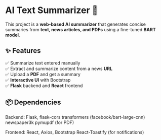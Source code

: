 # AI Text Summarizer 🚀

This project is a **web-based AI summarizer** that generates concise summaries from **text, news articles, and PDFs** using a fine-tuned **BART model**.

## ✨ Features  
✅ Summarize text entered manually  
✅ Extract and summarize content from a news **URL**  
✅ Upload a **PDF** and get a summary  
✅ **Interactive UI** with Bootstrap  
✅ **Flask** backend and **React** frontend  

## 📦 Dependencies
  Backend:
  Flask, flask-cors
  transformers (facebook/bart-large-cnn)
  newspaper3k
  pymupdf (for PDF)
  
  Frontend:
  React, Axios, Bootstrap
  React-Toastify (for notifications)
